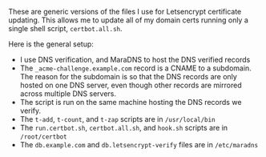 These are generic versions of the files I use for Letsencrypt
certificate updating.  This allows me to update all of my
domain certs running only a single shell script, `certbot.all.sh`.

Here is the general setup:

* I use DNS verification, and MaraDNS to host the DNS verified records
* The `_acme-challenge.example.com` record is a CNAME to a subdomain.
  The reason for the subdomain is so that the DNS records are only hosted
  on one DNS server, even though other records are mirrored across
  multiple DNS servers.
* The script is run on the same machine hosting the DNS records we
  verify.
* The `t-add`, `t-count`, and `t-zap` scripts are in `/usr/local/bin`
* The `run.certbot.sh`, `certbot.all.sh`, and `hook.sh` scripts are
  in `/root/certbot`
* The `db.example.com` and `db.letsencrypt-verify` files are in
  `/etc/maradns`
